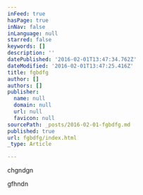 ```yaml
---
inFeed: true
hasPage: true
inNav: false
inLanguage: null
starred: false
keywords: []
description: ''
datePublished: '2016-02-01T13:47:34.762Z'
dateModified: '2016-02-01T13:47:25.416Z'
title: fgbdfg
author: []
authors: []
publisher:
  name: null
  domain: null
  url: null
  favicon: null
sourcePath: _posts/2016-02-01-fgbdfg.md
published: true
url: fgbdfg/index.html
_type: Article

---
```

chgndgn

gfhndn